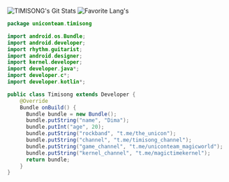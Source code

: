 ![TIMISONG's Git Stats](https://github-readme-stats.vercel.app/api?username=timisong-dev&theme=dark&layout=compact)
![Favorite Lang's](https://github-readme-stats.vercel.app/api/top-langs/?username=timisong-dev&theme=dark&layout=compact)


```java
package uniconteam.timisong

import android.os.Bundle;
import android.developer;               
import rhythm.guitarist;                
import android.designer;
import kernel.developer;
import developer.java*;
import developer.c*;
import developer.kotlin*;

public class Timisong extends Developer {
    @Override
    Bundle onBuild() {
      Bundle bundle = new Bundle();
      bundle.putString("name", "Dima");
      bundle.putInt("age", 20);
      bundle.putString("rockband", "t.me/the_unicon");
      bundle.putString("channel", "t.me/timisong_channel");
      bundle.putString("game_channel", "t.me/uniconteam_magicworld");
      bundle.putString("kernel_channel", "t.me/magictimekernel");
      return bundle;
    }   
}
```

